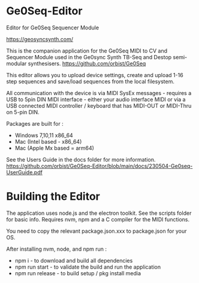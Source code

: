 # Ge0Seq-Editor
Editor for Ge0Seq Sequencer Module

https://geosyncsynth.com/

This is the companion application for the Ge0Seq MIDI to CV and Sequencer Module used in the Ge0sync Synth TB-Seq and Destop semi-modular synthesisers.  https://github.com/orbist/Ge0Seq

This editor allows you to upload device settings, create and upload 1-16 step sequences and save/load sequences from the local filesystem.

All communication with the device is via MIDI SysEx messages - requires a USB to 5pin DIN MIDI interface - either your audio interface MIDI or via a USB connected MIDI controller / keyboard that has MIDI-OUT or MIDI-Thru on 5-pin DIN.

Packages are built for :

* Windows 7,10,11 x86_64
* Mac (Intel based - x86_64)
* Mac (Apple Mx based = arm64)

See the Users Guide in the docs folder for more information.
https://github.com/orbist/Ge0Seq-Editor/blob/main/docs/230504-Ge0seq-UserGuide.pdf

# Building the Editor

The application uses node.js and the electron toolkit. See the scripts folder for basic info.
Requires nvm, npm and a C compiler for the MIDI functions.

You need to copy the relevant package.json.xxx to package.json for your OS.

After installing nvm, node, and npm run :

* npm i   - to download and build all dependencies
* npm run start    - to validate the build and run the application
* npm run release  - to build setup / pkg install media
